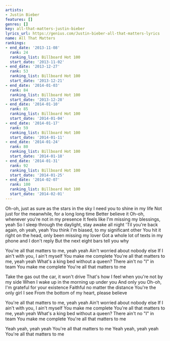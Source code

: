 ```yaml
---
artists:
- Justin Bieber
features: []
genres: []
key: all-that-matters-justin-bieber
lyrics_url: https://genius.com/Justin-bieber-all-that-matters-lyrics
name: All That Matters
rankings:
- end_date: '2013-11-08'
  rank: 24
  ranking_list: Billboard Hot 100
  start_date: '2013-11-02'
- end_date: '2013-12-27'
  rank: 53
  ranking_list: Billboard Hot 100
  start_date: '2013-12-21'
- end_date: '2014-01-03'
  rank: 84
  ranking_list: Billboard Hot 100
  start_date: '2013-12-28'
- end_date: '2014-01-10'
  rank: 85
  ranking_list: Billboard Hot 100
  start_date: '2014-01-04'
- end_date: '2014-01-17'
  rank: 59
  ranking_list: Billboard Hot 100
  start_date: '2014-01-11'
- end_date: '2014-01-24'
  rank: 80
  ranking_list: Billboard Hot 100
  start_date: '2014-01-18'
- end_date: '2014-01-31'
  rank: 92
  ranking_list: Billboard Hot 100
  start_date: '2014-01-25'
- end_date: '2014-02-07'
  rank: 100
  ranking_list: Billboard Hot 100
  start_date: '2014-02-01'
---
```

Oh-oh, just as sure as the stars in the sky
I need you to shine in my life
Not just for the meanwhile, for a long long time
Better believe it
Oh-oh, whenever you're not in my presence
It feels like I'm missing my blessings, yeah
So I sleep through the daylight, stay awake all night
'Til you're back again, oh yeah, yeah
You think I'm biased, to my significant other
You hit it right on the head, only been missing my lover
Got a whole lot of texts in my phone and I don't reply
But the next eight bars tell you why


You're all that matters to me, yeah yeah
Ain't worried about nobody else
If I ain't with you, I ain't myself
You make me complete
You're all that matters to me, yeah yeah
What's a king bed without a queen?
There ain't no "I" in team
You make me complete
You're all that matters to me


Take the gas out the car, it won't drive
That's how I feel when you're not by my side
When I wake up in the morning up under you
And only you
Oh-oh, I'm grateful for your existence
Faithful no matter the distance
You're the only girl I see
From the bottom of my heart, please believe


You're all that matters to me, yeah yeah
Ain't worried about nobody else
If I ain't with you, I ain't myself
You make me complete
You're all that matters to me, yeah yeah
What's a king bed without a queen?
There ain't no "I" in team
You make me complete
You're all that matters to me


Yeah yeah, yeah yeah
You're all that matters to me
Yeah yeah, yeah yeah
You're all that matters to me
